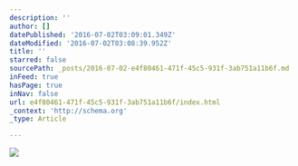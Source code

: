 ```yaml
---
description: ''
author: []
datePublished: '2016-07-02T03:09:01.349Z'
dateModified: '2016-07-02T03:08:39.952Z'
title: ''
starred: false
sourcePath: _posts/2016-07-02-e4f80461-471f-45c5-931f-3ab751a11b6f.md
inFeed: true
hasPage: true
inNav: false
url: e4f80461-471f-45c5-931f-3ab751a11b6f/index.html
_context: 'http://schema.org'
_type: Article

---
```

![](https://the-grid-user-content.s3-us-west-2.amazonaws.com/64aa7de5-47b8-4d5f-b719-1e8f527e0291.jpg)